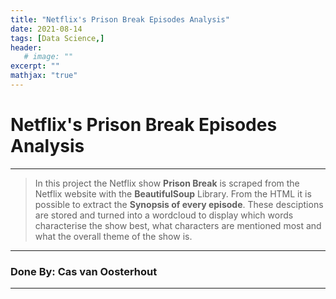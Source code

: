```yaml
---
title: "Netflix's Prison Break Episodes Analysis"
date: 2021-08-14
tags: [Data Science,]
header:
   # image: ""
excerpt: ""
mathjax: "true"
---
```

# Netflix's Prison Break Episodes Analysis
---
> In this project the Netflix show **Prison Break** is scraped from the Netflix website with the **BeautifulSoup** Library. From the HTML it is possible to extract the **Synopsis of every episode**. These desciptions are stored and turned into a wordcloud to display which words characterise the show best, what characters are mentioned most and what the overall theme of the show is. 
___
### Done By: Cas van Oosterhout
___

<script src="https://gist.github.com/CasvanOosterhout/74a6b03d12ef990acd10452e875379ce.js"></script>
